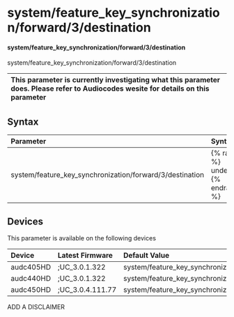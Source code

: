 ﻿---
description: system/feature_key_synchronization/forward/3/destination
search: false
---

# system/feature_key_synchronization/forward/3/destination

#### system/feature_key_synchronization/forward/3/destination

system/feature_key_synchronization/forward/3/destination


| This parameter is currently investigating what this parameter does. Please refer to Audiocodes wesite for details on this parameter | 
| :--- |

## Syntax
| Parameter | Syntax |
| :--- | :--- |
|system/feature_key_synchronization/forward/3/destination | {% raw %} undefined {% endraw %}|

## Devices
This parameter is available on the following devices

| Device | Latest Firmware | Default Value |
|:---|:---|:---|
| audc405HD | ;UC_3.0.1.322 | system/feature_key_synchronization/forward/3/destination= 
| audc440HD | ;UC_3.0.1.322 | system/feature_key_synchronization/forward/3/destination= 
| audc450HD | ;UC_3.0.4.111.77 | system/feature_key_synchronization/forward/3/destination= 

ADD A DISCLAIMER
